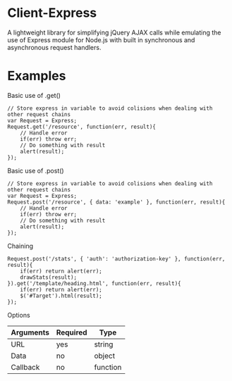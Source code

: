 Client-Express
==============

A lightweight library for simplifying jQuery AJAX calls while emulating the use of Express module for Node.js with built in synchronous and asynchronous request handlers.

Examples
==============

Basic use of .get()
```
// Store express in variable to avoid colisions when dealing with other request chains
var Request = Express;
Request.get('/resource', function(err, result){
    // Handle error
    if(err) throw err;
    // Do something with result
    alert(result);
});
```

Basic use of .post()
```
// Store express in variable to avoid colisions when dealing with other request chains
var Request = Express;
Request.post('/resource', { data: 'example' }, function(err, result){
    // Handle error
    if(err) throw err;
    // Do something with result
    alert(result);
});
```

Chaining
```
Request.post('/stats', { 'auth': 'authorization-key' }, function(err, result){
    if(err) return alert(err);
    drawStats(result);
}).get('/template/heading.html', function(err, result){
    if(err) return alert(err);
    $('#Target').html(result);
});
```

Options

Arguments  | Required | Type 
------------- | ------------- | ------------- 
URL  | yes | string 
Data  | no | object 
Callback  | no | function 
